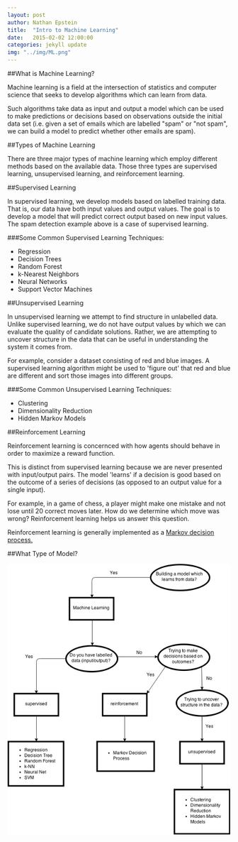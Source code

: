 ```yaml
---
layout: post
author: Nathan Epstein
title:  "Intro to Machine Learning"
date:   2015-02-02 12:00:00
categories: jekyll update
img: "../img/ML.png"
---
```

##What is Machine Learning?

Machine learning is a field at the intersection of statistics and computer science that seeks to develop algorithms which can learn from data.

Such algorithms take data as input and output a model which can be used to make predictions or decisions based on observations outside the initial data set (i.e. given a set of emails which are labelled "spam" or "not spam", we can build a model to predict whether other emails are spam).

##Types of Machine Learning

There are three major types of machine learning which employ different methods based on the available data. Those three types are supervised learning, unsupervised learning, and reinforcement learning.

##Supervised Learning

In supervised learning, we develop models based on labelled training data. That is, our data have both input values and output values. The goal is to develop a model that will predict correct output based on new input values. The spam detection example above is a case of supervised learning.

###Some Common Supervised Learning Techniques:

<ul>
  <li>Regression</li>
  <li>Decision Trees</li>
  <li>Random Forest</li>
  <li>k-Nearest Neighbors</li>
  <li>Neural Networks</li>
  <li>Support Vector Machines</li>
</ul>

##Unsupervised Learning

In unsupervised learning we attempt to find structure in unlabelled data. Unlike supervised learning, we do not have output values by which we can evaluate the quality of candidate solutions. Rather, we are attempting to uncover structure in the data that can be useful in understanding the system it comes from.

For example, consider a dataset consisting of red and blue images. A supervised learning algorithm might be used to 'figure out' that red and blue are different and sort those images into different groups.

###Some Common Unsupervised Learning Techniques:

<ul>
  <li>Clustering</li>
  <li>Dimensionality Reduction</li>
  <li>Hidden Markov Models</li>
</ul>

##Reinforcement Learning

Reinforcement learning is concernced with how agents should behave in order to maximize a reward function.

This is distinct from supervised learning because we are never presented with input/output pairs. The model 'learns' if a decision is good based on the outcome of a series of decisions (as opposed to an output value for a single input).

For example, in a game of chess, a player might make one mistake and not lose until 20 correct moves later. How do we determine which move was wrong? Reinforcement learning helps us answer this question.

Reinforcement learning is generally implemented as a <a href="http://en.wikipedia.org/wiki/Markov_decision_process">Markov decision process.</a>

##What Type of Model?

<img src="/../img/MLflow.png">



